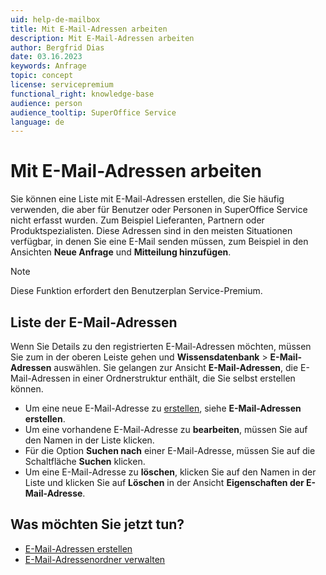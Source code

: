 ```yaml
---
uid: help-de-mailbox
title: Mit E-Mail-Adressen arbeiten
description: Mit E-Mail-Adressen arbeiten
author: Bergfrid Dias
date: 03.16.2023
keywords: Anfrage
topic: concept
license: servicepremium
functional_right: knowledge-base
audience: person
audience_tooltip: SuperOffice Service
language: de
---
```


# Mit E-Mail-Adressen arbeiten

Sie können eine Liste mit E-Mail-Adressen erstellen, die Sie häufig verwenden, die aber für Benutzer oder Personen in SuperOffice Service nicht erfasst wurden. Zum Beispiel Lieferanten, Partnern oder Produktspezialisten. Diese Adressen sind in den meisten Situationen verfügbar, in denen Sie eine E-Mail senden müssen, zum Beispiel in den Ansichten **Neue Anfrage** und **Mitteilung hinzufügen**.

> [!NOTE]
> Diese Funktion erfordert den Benutzerplan Service-Premium.

## Liste der E-Mail-Adressen

Wenn Sie Details zu den registrierten E-Mail-Adressen möchten, müssen Sie zum <i class="ph ph-list" aria-label="Hauptmenü"></i> in der oberen Leiste gehen und **Wissensdatenbank** > **E-Mail-Adressen** auswählen. Sie gelangen zur Ansicht **E-Mail-Adressen**, die E-Mail-Adressen in einer Ordnerstruktur enthält, die Sie selbst erstellen können.

* Um eine neue E-Mail-Adresse zu [erstellen][2], siehe **E-Mail-Adressen erstellen**.
* Um eine vorhandene E-Mail-Adresse zu **bearbeiten**, müssen Sie auf den Namen in der Liste klicken.
* Für die Option **Suchen nach** einer E-Mail-Adresse, müssen Sie auf die Schaltfläche **Suchen** klicken.
* Um eine E-Mail-Adresse zu **löschen**, klicken Sie auf den Namen in der Liste und klicken Sie auf **Löschen** in der Ansicht **Eigenschaften der E-Mail-Adresse**.

## Was möchten Sie jetzt tun?

* [E-Mail-Adressen erstellen][2]
* [E-Mail-Adressenordner verwalten][3]

<!-- Referenced links -->
[2]: add-email-address.md
[3]: manage-folders.md
